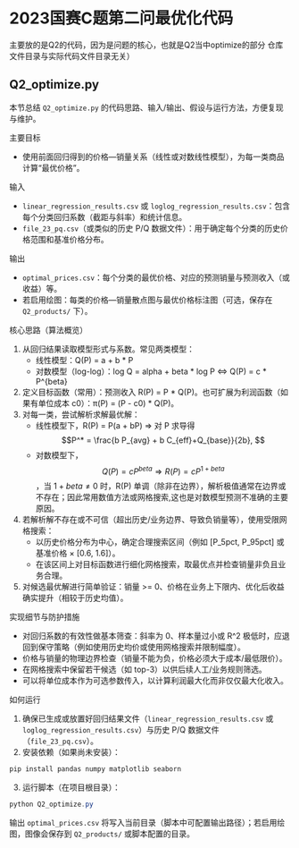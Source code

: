 # 2023国赛C题第二问最优化代码
主要放的是Q2的代码，因为是问题的核心，也就是Q2当中optimize的部分
仓库文件目录与实际代码文件目录无关）

## Q2_optimize.py

本节总结 `Q2_optimize.py` 的代码思路、输入/输出、假设与运行方法，方便复现与维护。

主要目标
- 使用前面回归得到的价格—销量关系（线性或对数线性模型），为每一类商品计算“最优价格”。

输入
- `linear_regression_results.csv` 或 `loglog_regression_results.csv`：包含每个分类回归系数（截距与斜率）和统计信息。
- `file_23_pq.csv`（或类似的历史 P/Q 数据文件）：用于确定每个分类的历史价格范围和基准价格分布。

输出
- `optimal_prices.csv`：每个分类的最优价格、对应的预测销量与预测收入（或收益）等。
- 若启用绘图：每类的价格—销量散点图与最优价格标注图（可选，保存在 `Q2_products/` 下）。

核心思路（算法概览）
1. 从回归结果读取模型形式与系数。常见两类模型：
	- 线性模型：Q(P) = a + b * P
	- 对数模型（log-log）：log Q = alpha + beta * log P  ⇔  Q(P) = c * P^{beta}
2. 定义目标函数（常用）：预测收入 R(P) = P * Q(P)。也可扩展为利润函数（如果有单位成本 c0）：π(P) = (P - c0) * Q(P)。
3. 对每一类，尝试解析求解最优解：
	- 线性模型下，R(P) = P(a + bP) ⇒ 对 P 求导得 $$P^* = \frac{b P_{avg} + b C_{eff}+Q_{base}}{2b}, $$
	- 对数模型下，$$ Q(P)=c P^{beta} ⇒ R(P)=c P^{1+beta} $$ ，当 $1+beta ≠ 0$ 时，R(P) 单调（除非在边界），解析极值通常在边界或不存在；因此常用数值方法或网格搜索,这也是对数模型预测不准确的主要原因。
4. 若解析解不存在或不可信（超出历史/业务边界、导致负销量等），使用受限网格搜索：
	- 以历史价格分布为中心，确定合理搜索区间（例如 [P_5pct, P_95pct] 或 基准价格 × [0.6, 1.6]）。
	- 在该区间上对目标函数进行细化网格搜索，取最优点并检查销量非负且业务合理。
5. 对候选最优解进行简单验证：销量 >= 0、价格在业务上下限内、优化后收益确实提升（相较于历史均值）。

实现细节与防护措施
- 对回归系数的有效性做基本筛查：斜率为 0、样本量过小或 R^2 极低时，应退回到保守策略（例如使用历史均价或使用网格搜索并限制幅度）。
- 价格与销量的物理边界检查（销量不能为负，价格必须大于成本/最低限价）。
- 在网格搜索中保留若干候选（如 top-3）以供后续人工/业务规则筛选。
- 可以将单位成本作为可选参数传入，以计算利润最大化而非仅仅最大化收入。

如何运行
1. 确保已生成或放置好回归结果文件（`linear_regression_results.csv` 或 `loglog_regression_results.csv`）与历史 P/Q 数据文件（`file_23_pq.csv`）。
2. 安装依赖（如果尚未安装）：

```powershell
pip install pandas numpy matplotlib seaborn
```

3. 运行脚本（在项目根目录）：

```powershell
python Q2_optimize.py
```

输出 `optimal_prices.csv` 将写入当前目录（脚本中可配置输出路径）；若启用绘图，图像会保存到 `Q2_products/` 或脚本配置的目录。

